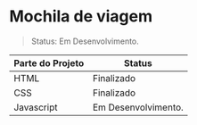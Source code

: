 # Mochila de viagem

> Status: Em Desenvolvimento.

| Parte do Projeto | Status |
| ---------------- | ------ |
| HTML  | Finalizado |
| CSS   | Finalizado |
| Javascript  | Em Desenvolvimento. |
